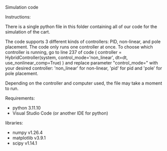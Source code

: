 Simulation code

Instructions:

There is a single python file in this folder containing all of our code for the simulation of the cart.

The code supports 3 different kinds of controllers: PID, non-linear, and pole placement. The code only runs one controller at once. To choose which controller is running, go to line 237 of code ( controller = HybridController(system, control_mode='non_linear', dt=dt, use_nonlinear_comp=True) ) and replace parameter "control_mode=" with your desired controller: 'non_linear' for non-linear, 'pid' for pid and 'pole' for pole placement.

Depending on the controller and computer used, the file may take a moment to run.

Requirements:
- python 3.11.10
- Visual Studio Code (or another IDE for python)

libraries:
- numpy v1.26.4
- matplotlib v3.9.1
- scipy v1.14.1

